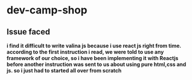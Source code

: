 # dev-camp-shop

## Issue faced

**i find it difficult to write valina js because i use react js right from time.**
**according to the first instruction i read, we were told to use any framework of our choice, so i have been implementing it with Reactjs before another instruction was sent to us about using pure html,css and js. so i just had to started all over from scratch**
